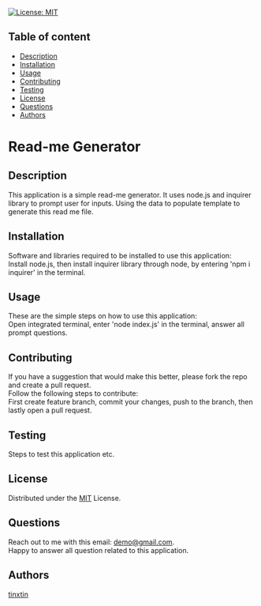 
[![License: MIT](https://img.shields.io/badge/License-mit-yellow.svg)](https://opensource.org/licenses/mit)

## Table of content
- [Description](#Description)
- [Installation](#Installation)
- [Usage](#Usage)
- [Contributing](#Contributing)
- [Testing](#Testing)
- [License](#License)
- [Questions](#Questions)
- [Authors](#Authors)

# Read-me Generator

## Description
This application is a simple read-me generator. It uses node.js and inquirer library to prompt user for inputs. Using the data to populate template to generate this read me file.

## Installation

Software and libraries required to be installed to use this application:  
Install node.js, then install inquirer library through node, by entering 'npm i inquirer' in the terminal.

## Usage

These are the simple steps on how to use this application:  
Open integrated terminal, enter 'node index.js' in the terminal, answer all prompt questions.

## Contributing
If you have a suggestion that would make this better, please fork the repo and create a pull request.  
Follow the following steps to contribute:  
First create feature branch, commit your changes, push to the branch, then lastly open a pull request.

## Testing

Steps to test this application etc.

## License
Distributed under the [MIT](https://choosealicense.com/licenses/mit/) License.

## Questions
Reach out to me with this email: demo@gmail.com.  
Happy to answer all question related to this application.

## Authors
[tinxtin](https://github.com/tinxtin)
